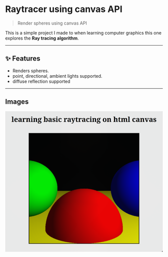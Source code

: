 # Raytracer using canvas API

>Render spheres using canvas API

This is a simple project I made to when learning computer graphics this one explores the **Ray tracing algorithm**.

---

## ✨ Features

- Renders spheres.
- point, directional, ambient lights supported.
- diffuse reflection supported

---

## Images

<div align="center">
  <img src="images/raytracer.png" alt=" Screenshot"/>
</div>
